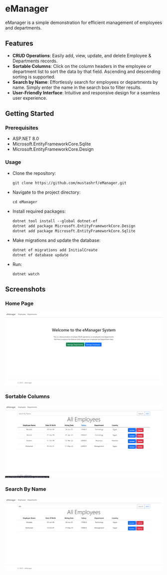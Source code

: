 # eManager

eManager is a simple demonstration for efficient management of employees and departments.

## Features

- **CRUD Operations**: Easily add, view, update, and delete Employee & Departments records.
- **Sortable Columns**: Click on the column headers in the employee or department list to sort the data by that field. Ascending and descending sorting is supported.
- **Search by Name**: Effortlessly search for employees or departments by name. Simply enter the name in the search box to filter results.
- **User-Friendly Interface**: Intuitive and responsive design for a seamless user experience.


## Getting Started

### Prerequisites

- ASP.NET 8.0
- Microsoft.EntityFrameworkCore.Sqlite
- Microsoft.EntityFrameworkCore.Design

### Usage

- Clone the repository: 
    ```
    git clone https://github.com/mustashrf/eManager.git
    ```
- Navigate to the project directory: 
    ```
    cd eManager
    ```
- Install required packages:
    ```
    dotnet tool install --global dotnet-ef
    dotnet add package Microsoft.EntityFrameworkCore.Design
    dotnet add package Microsoft.EntityFrameworkCore.Sqlite
    ```
- Make migrations and update the database:
    ```
    dotnet ef migrations add InitialCreate
    dotnet ef database update
    ```
- Run:
   ```
   dotnet watch
   ```

## Screenshots


### Home Page
![Home Page](github-assets/Home.png)

### Sortable Columns
![Sortable Columns](github-assets/Sort.png)

### Search By Name
![Search By Name](github-assets/Search.png)